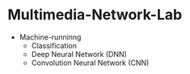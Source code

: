 # Multimedia-Network-Lab
- Machine-runninng
  - Classification
  - Deep Neural Network (DNN)
  - Convolution Neural Network (CNN)
